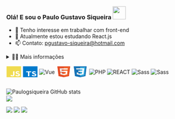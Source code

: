 ### Olá! E sou o Paulo Gustavo Siqueira <img src="https://raw.githubusercontent.com/MartinHeinz/MartinHeinz/master/wave.gif" width="35px" height="35px" />

- 🔭 Tenho interesse em trabalhar com front-end
- 🌱 Atualmente estou estudando React.js
- 📫 Contato: pgustavo-siqueira@hotmail.com

 <details>
  <summary>👨‍💻 Mais informações</summary>

  - Atualmente tenho 26 anos e moro em Bauru - São Paulo. Sou formado em Engenharia Mecânica, tenho experiência com Análise de Processos Industriais e Melhoria Contínua de Processos. Decidi migrar para área de tecnologia após usar Python para desenvolver um RPA que gerasse um relatório diariamente, depois disso comecei a estudar mais sobre a Área de Tecnologia e Desenvolvimento. Iniciei minha segunda graduação em Análise e Desenvolvimento de Sistemas em 2022, a partir desse momento me identifiquei com a área de Front-End e venho estudando tecnologias desde então.

</details>



<div style="display: inline_block"><br>
  <img align="center" alt="Js" height="30" width="40" src="https://raw.githubusercontent.com/devicons/devicon/master/icons/javascript/javascript-plain.svg">
  <img align="center" alt="Ts" height="30" width="40" src="https://raw.githubusercontent.com/devicons/devicon/master/icons/typescript/typescript-plain.svg">
  <img align="center" alt="Vue" height="30" width="40" src="https://cdn.jsdelivr.net/gh/devicons/devicon/icons/vuejs/vuejs-original.svg">
  <img align="center" alt="HTML" height="30" width="40" src="https://raw.githubusercontent.com/devicons/devicon/master/icons/html5/html5-original.svg">
  <img align="center" alt="CSS" height="30" width="40" src="https://raw.githubusercontent.com/devicons/devicon/master/icons/css3/css3-original.svg">
  <img align="center" alt="PHP" height="30" width="40" src="https://cdn.jsdelivr.net/gh/devicons/devicon/icons/php/php-original.svg">
  <img align="center" alt="REACT" height="30" width="40" src="https://cdn.jsdelivr.net/gh/devicons/devicon/icons/react/react-original.svg" />
  <img align="center" alt="Sass" height="30" width="40" src="https://cdn.jsdelivr.net/gh/devicons/devicon/icons/sass/sass-original.svg" />
  <img align="center" alt="Sass" height="30" width="40" src="https://cdn.jsdelivr.net/gh/devicons/devicon/icons/mysql/mysql-original.svg" />

</div>
  
  ##
 

<div>
  
  ![Paulogsiqueira GitHub stats](https://github-readme-stats.vercel.app/api?username=Paulogsiqueira&show_icons=true&theme=gotham)
</br>
<a href="https://github.com/Paulogsiqueira/github-readme-stats"><img align="center" src="https://github-readme-stats.vercel.app/api/top-langs/?username=Paulogsiqueira&layout=compact&theme=buefy&hide_border=true" /></a> 
  
</div>

<div> 
  <a href="https://instagram.com/pgustavosiqueira" target="_blank"><img src="https://img.shields.io/badge/-Instagram-%23E4405F?style=for-the-badge&logo=instagram&logoColor=white" target="_blank"></a>
  <a href = "mailto:pgustavo-siqueira@hotmail.com"><img src="https://img.shields.io/badge/Microsoft_Outlook-0078D4?style=for-the-badge&logo=microsoft-outlook&logoColor=white" target="_blank"></a>
  <a href="https://www.linkedin.com/in/paulo-gustavo-siqueira-48994916a" target="_blank"><img src="https://img.shields.io/badge/-LinkedIn-%230077B5?style=for-the-badge&logo=linkedin&logoColor=white" target="_blank"></a> 
  
</div>

